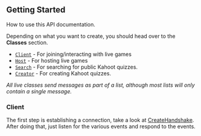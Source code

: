 ## Getting Started
How to use this API documentation.

Depending on what you want to create, you should head over to the **Classes** section.
- [`Client`](#/class/client) - For joining/interacting with live games
- [`Host`](#/class/host) - For hosting live games
- [`Search`](#/class/search) - For searching for public Kahoot quizzes.
- [`Creator`](#/class/creator) - For creating Kahoot quizzes.

*All live classes send messages as part of a list, although most lists will only contain a single message.*

### Client
The first step is establishing a connection, take a look at [CreateHandshake](https://kahoot.js.org/#/class/client?scrollTo=connection). After doing that, just listen for the various events and respond to the events.
